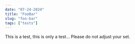 ```yaml
---
date: "07-24-2024"
title: "FooBar"
slug: "foo-bar"
tags: ["tests"]
---
```


This is a test, this is only a test...
Please do not adjust your set.
